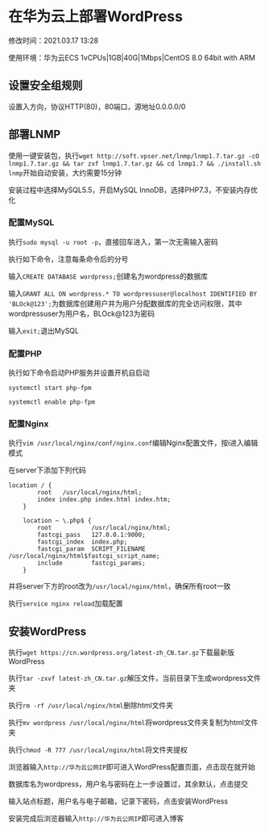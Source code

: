 # 在华为云上部署WordPress

修改时间：2021.03.17 13:28

使用环境：华为云ECS 1vCPUs|1GB|40G|1Mbps|CentOS 8.0  64bit with ARM

## 设置安全组规则

设置入方向，协议HTTP(80)，80端口，源地址0.0.0.0/0

## 部署LNMP

使用一键安装包，执行`wget http://soft.vpser.net/lnmp/lnmp1.7.tar.gz -cO lnmp1.7.tar.gz && tar zxf lnmp1.7.tar.gz && cd lnmp1.7 && ./install.sh lnmp`开始自动安装，大约需要15分钟

安装过程中选择MySQL5.5，开启MySQL InnoDB，选择PHP7.3，不安装内存优化

### 配置MySQL

执行`sudo mysql -u root -p`，直接回车进入，第一次无需输入密码

执行如下命令，注意每条命令后的分号

输入`CREATE DATABASE wordpress;`创建名为wordpress的数据库

输入`GRANT ALL ON wordpress.* TO wordpressuser@localhost IDENTIFIED BY 'BLOck@123';`为数据库创建用户并为用户分配数据库的完全访问权限，其中wordpressuser为用户名，BLOck@123为密码

输入`exit;`退出MySQL

### 配置PHP

执行如下命令启动PHP服务并设置开机自启动

```
systemctl start php-fpm

systemctl enable php-fpm
```

### 配置Nginx

执行`vim /usr/local/nginx/conf/nginx.conf`编辑Nginx配置文件，按i进入编辑模式

在server下添加下列代码

```
location / {
        root   /usr/local/nginx/html;
        index index.php index.html index.htm;
    }
```

```
    location ~ \.php$ {
        root           /usr/local/nginx/html;
        fastcgi_pass   127.0.0.1:9000;
        fastcgi_index  index.php;
        fastcgi_param  SCRIPT_FILENAME /usr/local/nginx/html$fastcgi_script_name;
        include        fastcgi_params;
    }
```

并将server下方的root改为`/usr/local/nginx/html`，确保所有root一致

执行`service nginx reload`加载配置

## 安装WordPress

执行`wget https://cn.wordpress.org/latest-zh_CN.tar.gz`下载最新版WordPress

执行`tar -zxvf latest-zh_CN.tar.gz`解压文件，当前目录下生成wordpress文件夹

执行`rm -rf /usr/local/nginx/html`删除html文件夹

执行`mv wordpress /usr/local/nginx/html`将wordpress文件夹复制为html文件夹

执行`chmod -R 777 /usr/local/nginx/html`将文件夹提权

浏览器输入`http://华为云公网IP`即可进入WordPress配置页面，点击现在就开始

数据库名为wordpress，用户名与密码在上一步设置过，其余默认，点击提交

输入站点标题，用户名与电子邮箱，记录下密码，点击安装WordPress

安装完成后浏览器输入`http://华为云公网IP`即可进入博客

